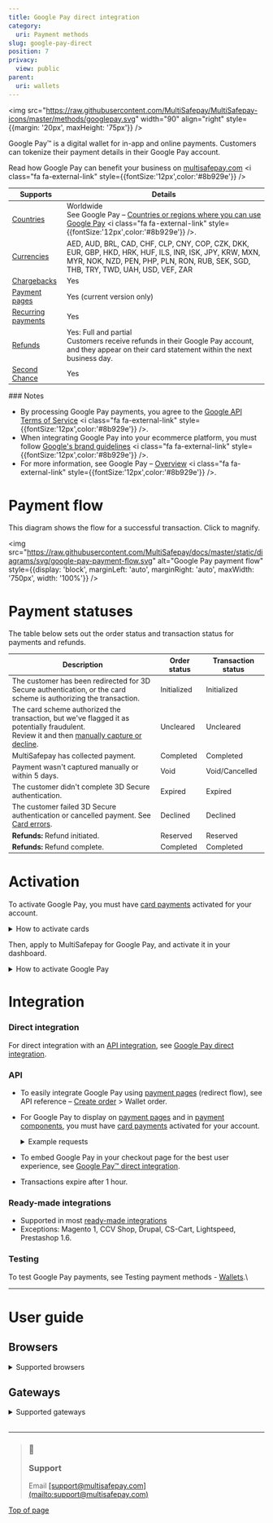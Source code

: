 ```yaml
---
title: Google Pay direct integration
category:
  uri: Payment methods
slug: google-pay-direct
position: 7
privacy:
  view: public
parent:
  uri: wallets
---
```

<img src="https://raw.githubusercontent.com/MultiSafepay/MultiSafepay-icons/master/methods/googlepay.svg" width="90" align="right" style={{margin: '20px', maxHeight: '75px'}} />

Google Pay™ is a digital wallet for in-app and online payments. Customers can tokenize their payment details in their Google Pay account.

Read how Google Pay can benefit your business on <a href="https://www.multisafepay.com/solutions/payment-methods/googlepay" target="_blank">multisafepay.com</a> <i class="fa fa-external-link" style={{fontSize:'12px',color:'#8b929e'}} />

| Supports                                                      | Details                                                                                                                                                                                                                                                                           |
| ------------------------------------------------------------- | --------------------------------------------------------------------------------------------------------------------------------------------------------------------------------------------------------------------------------------------------------------------------------- |
| [Countries](/docs/payment-methods#payment-methods-by-country) | Worldwide <br /> See Google Pay – <a href="https://support.google.com/pay/answer/9023773?hl=en#zippy=%2Cpay-online-or-in-apps" target="_blank">Countries or regions where you can use Google Pay</a> <i class="fa fa-external-link" style={{fontSize:'12px',color:'#8b929e'}} />. |
| [Currencies](/docs/currencies/)                               | AED, AUD, BRL, CAD, CHF, CLP, CNY, COP, CZK, DKK, EUR, GBP, HKD, HRK, HUF, ILS, INR, ISK, JPY, KRW, MXN, MYR, NOK, NZD, PEN, PHP, PLN, RON, RUB, SEK, SGD, THB, TRY, TWD, UAH, USD, VEF, ZAR                                                                                      |
| [Chargebacks](/docs/chargebacks/)                             | Yes                                                                                                                                                                                                                                                                               |
| [Payment pages](/docs/payment-pages/)                         | Yes (current version only)                                                                                                                                                                                                                                                        |
| [Recurring payments](/docs/recurring-payments/)               | Yes                                                                                                                                                                                                                                                                               |
| [Refunds](/docs/refund-payments/)                             | Yes: Full and partial <br /> Customers receive refunds in their Google Pay account, and they appear on their card statement within the next business day.                                                                                                                         |
| [Second Chance](/docs/second-chance/)                         | Yes                                                                                                                                                                                                                                                                               |

<Callout icon="ℹ" theme="default">
  ### Notes

  * By processing Google Pay payments, you agree to the <a href="https://payments.developers.google.com/terms/sellertos" target="_blank">Google API Terms of Service</a> <i class="fa fa-external-link" style={{fontSize:'12px',color:'#8b929e'}} />.
  * When integrating Google Pay into your ecommerce platform, you must follow <a href="https://developers.google.com/pay/api/web/guides/brand-guidelines" target="_blank">Google's brand guidelines</a> <i class="fa fa-external-link" style={{fontSize:'12px',color:'#8b929e'}} />.
  * For more information, see Google Pay – <a href="https://developers.google.com/pay/api/web/overview" target="_blank">Overview</a> <i class="fa fa-external-link" style={{fontSize:'12px',color:'#8b929e'}} />.
</Callout>

# Payment flow

This diagram shows the flow for a successful transaction. Click to magnify.

<img src="https://raw.githubusercontent.com/MultiSafepay/docs/master/static/diagrams/svg/google-pay-payment-flow.svg" alt="Google Pay payment flow" style={{display: 'block', marginLeft: 'auto', marginRight: 'auto', maxWidth: '750px', width: '100%'}} />

# Payment statuses

The table below sets out the <Glossary>order status</Glossary> and <Glossary>transaction status</Glossary> for payments and refunds.

| Description                                                                                                                                                            | Order status | Transaction status |
| ---------------------------------------------------------------------------------------------------------------------------------------------------------------------- | ------------ | ------------------ |
| The customer has been redirected for 3D Secure authentication, or the <Glossary>card scheme</Glossary> is authorizing the transaction.                                 | Initialized  | Initialized        |
| The card scheme authorized the transaction, but we've flagged it as potentially fraudulent. <br /> Review it and then [manually capture or decline](/docs/uncleared/). | Uncleared    | Uncleared          |
| MultiSafepay has collected payment.                                                                                                                                    | Completed    | Completed          |
| Payment wasn't captured manually or within 5 days.                                                                                                                     | Void         | Void/Cancelled     |
| The customer didn't complete 3D Secure authentication.                                                                                                                 | Expired      | Expired            |
| The customer failed 3D Secure authentication or cancelled payment. See [Card errors](/docs/card-errors/).                                                              | Declined     | Declined           |
| **Refunds:** Refund initiated.                                                                                                                                         | Reserved     | Reserved           |
| **Refunds:** Refund complete.                                                                                                                                          | Completed    | Completed          |

# Activation

To activate Google Pay, you must have [card payments](/docs/card-payments/) activated for your account.

<details id="how-to-activate-cards">
  <summary>How to activate cards</summary>

  <br />

  1. Email a request to activate cards to [risk@multisafepay.com](mailto:risk@multisafepay.com)

     Include in the request your:

     * Average, minimum, and maximum transaction amount
     * Annual turnover

  2. We check your eligibility and if approved, activate the payment method for your account.

  3. Once approved, sign in to your <a href="https://merchant.multisafepay.com" target="_blank">MultiSafepay dashboard</a> <i class="fa fa-external-link" style={{fontSize:'12px',color:'#8b929e'}} />.

  4. To activate the payment method for:

  * All websites, go to **Settings** > **Payment methods**.
  * A specific website, go to **Websites**, and then click the relevant website.

  5. Select the checkbox for the payment method, and then click **Save changes**.

  💬  **Support:** If the payment method isn't visible in your dashboard, email [support@multisafepay.com](mailto:support@multisafepay.com)
</details>

Then, apply to MultiSafepay for Google Pay, and activate it in your dashboard.

<details id="how-to-activate-google-pay">
  <summary>How to activate Google Pay</summary>

  <br />

  1. Email a request to [sales@multisafepay.com](mailto:sales@multisafepay.com)

     Include in the request your:

     * Average, minimum, and maximum transaction amount
     * Annual turnover

  2. Once approved, sign in to your <a href="https://merchant.multisafepay.com" target="_blank">MultiSafepay dashboard</a> <i class="fa fa-external-link" style={{fontSize:'12px',color:'#8b929e'}} />.

  3. To activate the payment method for:
     * All websites, go to **Settings** > **Payment methods**.
     * A specific website:
       * Go to **Websites**, and then click the relevant website.
       * On the **Website profile** page, under **Payment methods**, click **Select payment methods**.

  4. Select the checkbox for the payment method, and then click **Save changes**.

  💬  **Support:** If the payment method isn't visible in your dashboard, email [integration@multisafepay.com](mailto:integration@multisafepay.com)
</details>

# Integration

### Direct integration

For <Glossary> direct</Glossary> integration with an [API integration](/docs/api-integration), see [Google Pay direct integration](/docs/google-pay-direct).

### API

* To easily integrate Google Pay using [payment pages](/docs/payment-pages/) (<Glossary>redirect</Glossary> flow), see API reference – [Create order](/reference/createorder/) > Wallet order.

* For Google Pay to display on [payment pages](/docs/payment-pages/) and in [payment components](/docs/payment-components), you must have [card payments](/docs/card-payments/) activated for your account.

  <details id="example-requests">
    <summary>Example requests</summary>

    <br />

    For example requests, on the [Create order](/reference/createorder/) page, in the black sandbox, see **Examples** > **Google Pay direct/redirect**.

    <div style={{textAlign: 'center'}}>
      <img src="https://raw.githubusercontent.com/MultiSafepay/docs/refs/heads/master/static/gifs/sandbox-test.gif" alt="MultiSafepay Sandbox Test Process GIF" style={{width: '40%', height: 'auto'}} />
    </div>
  </details>

* To embed Google Pay in your checkout page for the best user experience, see [Google Pay™ direct integration](/docs/google-pay-direct/).

* Transactions expire after 1 hour.

### Ready-made integrations

* Supported in most [ready-made integrations](/docs/our-integrations/)
* Exceptions: Magento 1, CCV Shop, Drupal, CS-Cart, Lightspeed, Prestashop 1.6.

### Testing

To test Google Pay payments, see Testing payment methods - [Wallets](/docs/testing#wallets).\ <br />

***

# User guide

## Browsers

<details id="supported-browsers">
  <summary>Supported browsers</summary>

  <br />

  * Apple Safari
  * Google Chrome
  * Microsoft Edge
  * Mozilla Firefox
  * Opera
  * UCWeb UC Browser
</details>

## Gateways

<details id="supported-gateways">
  <summary>Supported gateways</summary>

  <br />

  * Supported: Maestro, Mastercard, and Visa
  * Not supported: American Express
</details>

<br />

***

<blockquote class="callout callout_info">
  <h3 class="callout-heading false">
    <span class="callout-icon">💬</span>
    <p>Support</p>
  </h3>

  <p>Email <a href="mailto:support@multisafepay.com">[support@multisafepay.com](mailto:support@multisafepay.com)</a></p>
</blockquote>

[Top of page](#)
